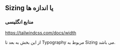 ## Sizing یا اندازه ها

### منابع انگلیسی

https://tailwindcss.com/docs/width

از این بخش به بعد تا Typography مربوط به Sizing می باشد.
